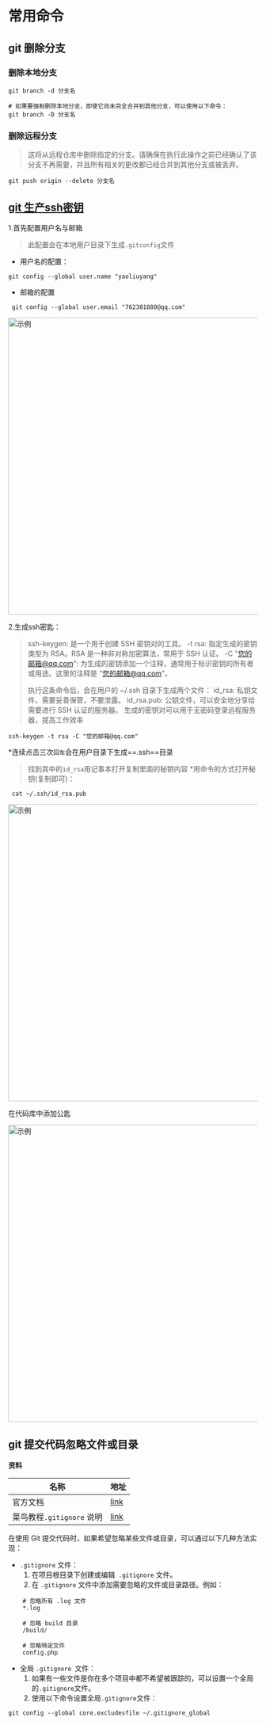 # 常用命令

## git 删除分支

### 删除本地分支

```shell
git branch -d 分支名

# 如果要强制删除本地分支，即使它尚未完全合并到其他分支，可以使用以下命令：
git branch -D 分支名
```

### 删除远程分支    

> 这将从远程仓库中删除指定的分支。请确保在执行此操作之前已经确认了该分支不再需要，并且所有相关的更改都已经合并到其他分支或被丢弃。

```shell
git push origin --delete 分支名
```

## [git 生产ssh密钥](https://www.cnblogs.com/yaoliuyang/p/13060779.html)

1.首先配置用户名与邮箱

> 此配置会在本地用户目录下生成`.gitconfig`文件
* 用户名的配置：
```
git config --global user.name "yaoliuyang"
```
* 邮箱的配置
```
 git config --global user.email "762301880@qq.com"
```
<img src='https://gitee.com/yaolliuyang/blogImages/raw/master/blogImages/1922055-20200607153638000-1303370550.png' width='600px' heigth='400px' title='示例'>

2.生成ssh密匙：

> ssh-keygen: 是一个用于创建 SSH 密钥对的工具。
> -t rsa: 指定生成的密钥类型为 RSA。RSA 是一种非对称加密算法，常用于 SSH 认证。
> -C "您的邮箱@qq.com": 为生成的密钥添加一个注释，通常用于标识密钥的所有者或用途。这里的注释是 "您的邮箱@qq.com"。
>
> 执行这条命令后，会在用户的 ~/.ssh 目录下生成两个文件：
> id_rsa: 私钥文件，需要妥善保管，不要泄露。
> id_rsa.pub: 公钥文件，可以安全地分享给需要进行 SSH 认证的服务器。
> 生成的密钥对可以用于无密码登录远程服务器，提高工作效率

```
ssh-keygen -t rsa -C "您的邮箱@qq.com"
```
*连续点击三次`回车`会在用户目录下生成==.ssh==目录
>找到其中的`id_rsa`用记事本打开复制里面的秘钥内容
>*用命令的方式打开秘钥(复制即可)：
```
 cat ~/.ssh/id_rsa.pub
```
<img src='https://gitee.com/yaolliuyang/blogImages/raw/master/blogImages/1922055-20200607154032405-1871716298.png' width='600px' heigth='400px' title='示例'>

在代码库中添加公匙

<img src='https://gitee.com/yaolliuyang/blogImages/raw/master/blogImages/1922055-20200607154148138-609470938.png' width='600px' heigth='400px' title='示例'>

##  git 提交代码忽略文件或目录

**资料**

| 名称                      | 地址                                                         |
| ------------------------- | ------------------------------------------------------------ |
| 官方文档                  | [link](https://git-scm.com/docs/gitignore)                   |
| 菜鸟教程`.gitignore` 说明 | [link](https://www.runoob.com/w3cnote/android-tutorial-git-repo-operate.html) |

在使用 Git 提交代码时，如果希望忽略某些文件或目录，可以通过以下几种方法实现：

- `.gitignore` 文件：
  1. 在项目根目录下创建或编辑` .gitignore` 文件。
  2. 在 `.gitignore` 文件中添加需要忽略的文件或目录路径。例如：

```shell
    # 忽略所有 .log 文件
    *.log

    # 忽略 build 目录
    /build/

    # 忽略特定文件
    config.php
```

- 全局 `.gitignore `文件：
  1. 如果有一些文件是你在多个项目中都不希望被跟踪的，可以设置一个全局的` .gitignore `文件。
  2. 使用以下命令设置全局` .gitignore `文件：

```shell
git config --global core.excludesfile ~/.gitignore_global
```







